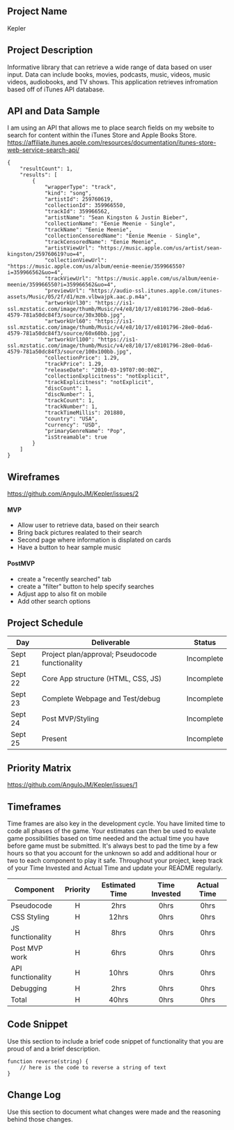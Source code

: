 ## Project Name

Kepler

## Project Description

Informative library that can retrieve a wide range of data based on user input. Data can include books, movies, podcasts, music, videos, music videos, audiobooks, and TV shows. This application retrieves infromation based off of iTunes API database. 

## API and Data Sample

I am using an API that allows me to place search fields on my website to search for content within the iTunes Store and Apple Books Store.
https://affiliate.itunes.apple.com/resources/documentation/itunes-store-web-service-search-api/

```
{
    "resultCount": 1,
    "results": [
        {
            "wrapperType": "track",
            "kind": "song",
            "artistId": 259760619,
            "collectionId": 359966550,
            "trackId": 359966562,
            "artistName": "Sean Kingston & Justin Bieber",
            "collectionName": "Eenie Meenie - Single",
            "trackName": "Eenie Meenie",
            "collectionCensoredName": "Eenie Meenie - Single",
            "trackCensoredName": "Eenie Meenie",
            "artistViewUrl": "https://music.apple.com/us/artist/sean-kingston/259760619?uo=4",
            "collectionViewUrl": "https://music.apple.com/us/album/eenie-meenie/359966550?i=359966562&uo=4",
            "trackViewUrl": "https://music.apple.com/us/album/eenie-meenie/359966550?i=359966562&uo=4",
            "previewUrl": "https://audio-ssl.itunes.apple.com/itunes-assets/Music/05/2f/d1/mzm.vlbwajpk.aac.p.m4a",
            "artworkUrl30": "https://is1-ssl.mzstatic.com/image/thumb/Music/v4/e8/10/17/e8101796-28e0-0da6-4579-781a50dc84f3/source/30x30bb.jpg",
            "artworkUrl60": "https://is1-ssl.mzstatic.com/image/thumb/Music/v4/e8/10/17/e8101796-28e0-0da6-4579-781a50dc84f3/source/60x60bb.jpg",
            "artworkUrl100": "https://is1-ssl.mzstatic.com/image/thumb/Music/v4/e8/10/17/e8101796-28e0-0da6-4579-781a50dc84f3/source/100x100bb.jpg",
            "collectionPrice": 1.29,
            "trackPrice": 1.29,
            "releaseDate": "2010-03-19T07:00:00Z",
            "collectionExplicitness": "notExplicit",
            "trackExplicitness": "notExplicit",
            "discCount": 1,
            "discNumber": 1,
            "trackCount": 1,
            "trackNumber": 1,
            "trackTimeMillis": 201880,
            "country": "USA",
            "currency": "USD",
            "primaryGenreName": "Pop",
            "isStreamable": true
        }
    ]
}
```

## Wireframes

https://github.com/AnguloJM/Kepler/issues/2

#### MVP 

- Allow user to retrieve data, based on their search
- Bring back pictures realated to their search
- Second page where information is displated on cards
- Have a button to hear sample music

#### PostMVP  

- create a "recently searched" tab
- create a "filter" button to help specify searches
- Adjust app to also fit on mobile
- Add other search options

## Project Schedule  

|  Day | Deliverable | Status
|---|---| ---|
|Sept 21| Project plan/approval; Pseudocode functionality | Incomplete
|Sept 22| Core App structure (HTML, CSS, JS) | Incomplete
|Sept 23| Complete Webpage and Test/debug | Incomplete
|Sept 24| Post MVP/Styling | Incomplete
|Sept 25| Present | Incomplete

## Priority Matrix

https://github.com/AnguloJM/Kepler/issues/1

## Timeframes

Time frames are also key in the development cycle.  You have limited time to code all phases of the game.  Your estimates can then be used to evalute game possibilities based on time needed and the actual time you have before game must be submitted. It's always best to pad the time by a few hours so that you account for the unknown so add and additional hour or two to each component to play it safe. Throughout your project, keep track of your Time Invested and Actual Time and update your README regularly.

| Component | Priority | Estimated Time | Time Invested | Actual Time |
| --- | :---: |  :---: | :---: | :---: |
| Pseudocode | H | 2hrs| 0hrs | 0hrs |
| CSS Styling | H | 12hrs| 0hrs | 0hrs |
| JS functionality | H | 8hrs| 0hrs | 0hrs |
| Post MVP work | H | 6hrs| 0hrs | 0hrs |
| API functionality | H | 10hrs| 0hrs | 0hrs |
| Debugging | H | 2hrs| 0hrs | 0hrs |
| Total | H | 40hrs| 0hrs | 0hrs |

## Code Snippet

Use this section to include a brief code snippet of functionality that you are proud of and a brief description.  

```
function reverse(string) {
	// here is the code to reverse a string of text
}
```

## Change Log
 Use this section to document what changes were made and the reasoning behind those changes.
